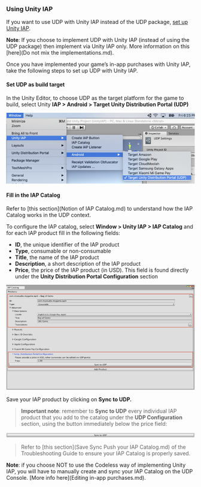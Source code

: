 ### Using Unity IAP

If you want to use UDP with Unity IAP instead of the UDP package, [set up Unity IAP](https://docs.unity3d.com/Manual/UnityIAPSettingUp.html). 

**Note**: If you choose to implement UDP with Unity IAP (instead of using the UDP package) then implement via Unity IAP only. More information on this [here](Do not mix the implementations.md).

Once you have implemented your game’s in-app purchases with Unity IAP, take the following steps to set up UDP with Unity IAP.

#### Set UDP as build target

In the Unity Editor, to choose UDP as the target platform for the game to build, select Unity **IAP > Android > Target Unity Distribution Portal (UDP)**

![img](images/image_10.png)

#### Fill in the IAP Catalog

Refer to [this section](Notion of IAP Catalog.md) to understand how the IAP Catalog works in the UDP context.

To configure the IAP catalog, select **Window > Unity IAP > IAP Catalog** and for each IAP product fill in the following fields:

- **ID**, the unique identifier of the IAP product
- **Type**, consumable or non-consumable
- **Title**, the name of the IAP product
- **Description**, a short description of the IAP product
- **Price**, the price of the IAP product (in USD). This field is found directly under the **Unity Distribution Portal Configuration** section

![img](images/image_11.png)

Save your IAP product by clicking on **Sync to UDP.**

> **Important note**: remember to **Sync to UDP** every individual IAP product that you add to the catalog under the **UDP Configuration** section, using the button immediately below the price field:

 

![img](images/image_12.png)

 

> Refer to [this section](Save Sync Push your IAP Catalog.md) of the Troubleshooting Guide to ensure your IAP Catalog is properly saved.

**Note**: if you choose NOT to use the Codeless way of implementing Unity IAP, you will have to manually create and sync your IAP Catalog on the UDP Console. [More info here](Editing in-app purchases.md).


